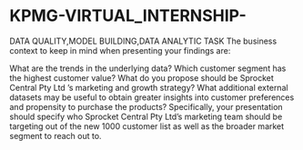 
# KPMG-VIRTUAL_INTERNSHIP-
DATA QUALITY,MODEL BUILDING,DATA ANALYTIC TASK
The business context to keep in mind when presenting your findings are:

What are the trends in the underlying data?
Which customer segment has the highest customer value?
What do you propose should be Sprocket Central Pty Ltd ’s marketing and growth strategy?
What additional external datasets may be useful to obtain greater insights into customer preferences and propensity to purchase the products?
Specifically, your presentation should specify who Sprocket Central Pty Ltd’s marketing team should be targeting out of the new 1000 customer list as well as the broader market segment to reach out to. 
